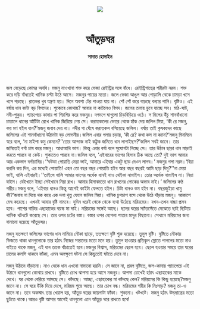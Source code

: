 <div align=center>
<img src=https://images.prothomalo.com/prothomalo-bangla/2021-01/1d75151c-eff9-4e9f-ac28-aebc4618d00f/palo_bangla_og.png />
<br><br>
<h1>আঁতুড়ঘর</h1> 
<h4>সাদাত হোসাইন</h4>
<br><br>
</div>

জল বেড়েছে কোমর অবধি। মজনু নাওখানা শক্ত করে ভেজা রেইন্ট্রির সঙ্গে বাঁধে। রেইন্ট্রিগাছের শরীরটা নরম। শক্ত করে দড়ি বাঁধতেই খানিক চল্টা উঠে আসে। মজনুর পায়ের মতো। জলে ভেজা আঙুল আর গোড়ালি থেকে চামড়া খসে খসে পড়ছে। রাতভর খুব যন্ত্রণা হয়। দিনে অবশ্য টের পাওয়া যায় না। শোঁ শোঁ করে বাড়ছে বন্যার পানি। বৃষ্টিও। এই বর্ষায় ধান কাটা বড় বিপদের। শুকোবে কোথায়? আবার না কাটলেও বিপদ। জলের তলায় ডুবে যাচ্ছে সব। মাঠ-ঘাট, নদী-পুকুর। প্যাচপেচে কাদায় পা শিরশির করে মজনুর। দগদগে ঘাগুলো চিড়বিড়িয়ে ওঠে। স মিলের উঁচু শানবাঁধানো চাতালে ধানের আঁটিটা রেখে খানিক জিরিয়ে নেয় সে। করাতকলের ভেতর থেকে হাঁক দেয় জলিল মিয়া, ‘কী রে মজনু, কয় মণ হইল ধান?’মজনু জবাব দেয় না। নদীর গা ঘেঁষে করাতকল বসিয়েছে জলিল। বর্ষায় তাই কৃষকদের কাছে জলিলের এই শানবাঁধানো উঠানটা বড় লোভনীয়।জলিল এবার গলায় চড়ায়, ‘কী রে? কথা কস না ক্যান?’মজনু মিনমিনে স্বরে বলে, ‘না মাইপা কমু কেমনে?’‘তোর আন্দাজ নাই কট্টুক জমিতে ধান লাগাইছস?’জলিল সবই জানে। তার জমিতেই বর্গা চাষ করে মজনু। আধাআধি ভাগ। কিন্তু এবার বর্ষা বলে সুযোগটা নিচ্ছে সে। তার উঠান ছাড়া ধান মাড়াই করতে পারবে না কেউ। শুকাতেও পারবে না।জলিল বলে, ‘এইবারের ভাগের হিসাব ঠিক আছে তো? দুই ভাগ আমার আর একভাগ বর্গাচাষির।’‘বউডা পোয়াতি মেয়া ভাই, আমারে এইবার একটু ছাড় দেওন লাগব।’ মজনুর গলা নরম।‘বিয়া করলি কয় দিন, এর মধ্যেই পোয়াতি! এহন তো বছর বছর পোয়াতি হইব আর বছর বছরই আমি ছাড় দিমু?’‘না মেয়া ভাই, খালি এইবারই।’‘তাইলে খালি আমার ভাগের অর্ধেক ধানই নাও থেইকা নামাইস। তোর অর্ধেক নামাইস না। নিয়া যাইস। যেইখানে ইচ্ছা সেইখানে নিয়া রাখ। আমার হিসাবমতো ধান রাখনের লোকের অভাব নাই।’ জলিলের কণ্ঠ গম্ভীর।মজনু বলে, ‘এইবার ধানও কিন্তু আগেই কাইটা ফেলতে হইল। চিটা ধানও কম হইব না। বছরজুইড়া খামু কী?’জবাব না দিয়ে থক করে এক দলা থুতু ফেলে জলিল মিয়া। খানিক চুপচাপ বসে থেকে উঠে দাঁড়ায় মজনু। আকাশে মেঘ করেছে। এখনই আবার বৃষ্টি নামবে। দুদিন ধরেই থেকে থেকে ব্যথা উঠেছে মরিয়মের। যখন–তখন বাচ্চা প্রসব হবে। পাশের বাড়ির এছাহাকের বয়স্ক মা দাই। মরিয়মের সঙ্গেই আছে। ছনের ঘরের স্যাঁতসেঁতে মেঝেতে ছাই ছিটিয়ে খানিক খটখটে করেছে সে। তার ওপর চটের বস্তা। বস্তার ওপর হোগলা পাতার মাদুর বিছানো। সেখানে মরিয়মের জন্য বানানো হয়েছে আঁতুড়ঘর।

মজনু যতক্ষণে জলিলের ভাগের ধান নামিয়ে নৌকা ছাড়ে, ততক্ষণে বৃষ্টি শুরু হয়েছে। তুমুল বৃষ্টি। বৃষ্টিতে নৌকায় ভিজতে থাকা ধানগুলোকে তার হঠাৎ নিজের সন্তানের মতো মনে হয়। তুমুল হাওয়ার প্রতিকূল স্রোতে পাগলের মতো নাও বাইতে থাকে মজনু, এই ধান তাকে বাঁচাতেই হবে।মজনুর বিশ্বাস, মরিয়মের ছেলে হবে। ছেলে হওয়ার সময়ে তার ঘরের চালের কলসি থাকবে ফাঁকা, এমন অলক্ষুণে ঘটনা সে কিছুতেই ঘটতে দেবে না।

মজনু উঠানে দাঁড়ানো। নাও থেকে ধান এখনো নামানো হয়নি। সে জানে না, প্রবল বৃষ্টিতে, জল-কাদায় প্যাচপেচে এই উঠানে ধানগুলো কোথায় রাখবে। বৃষ্টিতে চোখ ঝাপসা হয়ে আসে মজনুর। ঝাপসা চোখেই হঠাৎ এছাহাকের মাকে দেখে। ঘর থেকে বেরিয়ে আসছে সে। কাঁদছে। আচ্ছা, এছাহাকের মা কাঁদছে কেন? মরিয়মের কি কিছু হয়েছে?মজনু জানে না। সে ঘরে উঁকি দিয়ে দেখে, মরিয়ম শুয়ে আছে। তার চোখ বন্ধ। মরিয়মের শরীর কি নিঃসাড়? মজনু তা–ও জানে না। তবে অকস্মাৎ তার খেয়াল হয়, আঁতুড় ঘরের জায়গাটা ফাঁকা। শুকনো। খটখটে। মজনু হঠাৎ উদ্​ভ্রান্তের মতো ছুটতে থাকে।আরও বৃষ্টি আসার আগেই ধানগুলো এনে আঁতুড় ঘরে রাখতে হবে!

